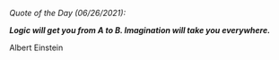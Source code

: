 *Quote of the Day (06/26/2021):*

_**Logic will get you from A to B. Imagination will take you everywhere.**_

Albert Einstein
